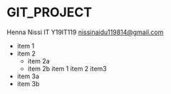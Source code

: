 # GIT_PROJECT
Henna Nissi
IT
Y19IT119
nissinaidu119814@gmail.com
* item 1
* item 2
  * item 2a
  * item 2b
item 1
item 2
item3
 * item 3a
 * item 3b
